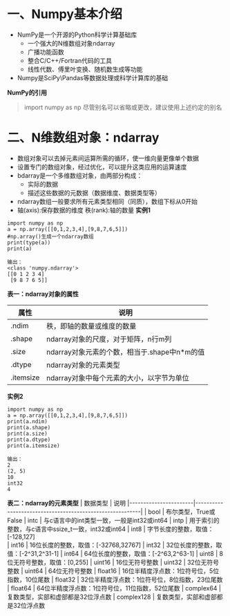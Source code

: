 # 一、Numpy基本介绍
- NumPy是一个开源的Python科学计算基础库
    - 一个强大的N维数组对象ndarray
    - 广播功能函数
    - 整合C/C++/Fortran代码的工具
    - 线性代数、傅里叶变换、随机数生成等功能
- Numpy是SciPy\Pandas等数据处理或科学计算库的基础

**NumPy的引用**
> import  numpy as np
> 尽管别名可以省略或更改，建议使用上述约定的别名

# 二、N维数组对象：ndarray
- 数组对象可以去掉元素间运算所需的循环，使一维向量更像单个数据
- 设置专门的数组对象，经过优化，可以提升这类应用的运算速度
- bdarray是一个多维数组对象，由两部分构成：
    - 实际的数据
    - 描述这些数据的元数据（数据维度、数据类型等）
- ndarray数组一般要求所有元素类型相同（同质），数组下标从0开始
- 轴(axis):保存数据的维度   秩(rank):轴的数量
**实例1**
```
import numpy as np 
a = np.array([[0,1,2,3,4],[9,8,7,6,5]])
#np.array()生成一个ndarray数组
print(type(a))
print(a)

输出：
<class 'numpy.ndarray'>
[[0 1 2 3 4]
 [9 8 7 6 5]]
```
**表一：ndarray对象的属性**

|   属性                |                   说明
|-----------------------|--------------------------------------------------
|   .ndim               |   秩，即轴的数量或维度的数量
|   .shape              |   ndarray对象的尺度，对于矩阵，n行m列
|   .size               |   ndarray对象元素的个数，相当于.shape中n*m的值
|   .dtype              |   ndarray对象的元素类型
|   .itemsize           |   ndarray对象中每个元素的大小，以字节为单位

**实例2**
```
import numpy as np 
a = np.array([[0,1,2,3,4],[9,8,7,6,5]])
print(a.ndim)
print(a.shape)
print(a.size)
print(a.dtype)
print(a.itemsize)

输出：
2
(2, 5)
10
int32
4
```

**表二：ndarray的元素类型**
|   数据类型            |                   说明
|-----------------------|----------------------------------------------------------|
|   bool                |   布尔类型，True或False
|   intc                |   与c语言中的int类型一致，一般是int32或int64
|   intp                |   用于索引的整数，与c语言中ssize_t一致，int32或int64
|   int8                |   字节长度的整数，取值：[-128,127]    
|   int16               |   16位长度的整数，取值：[-32768,32767]
|   int32               |   32位长度的整数，取值：[-2^31,2^31-1]
|   int64               |   64位长度的整数，取值：[-2^63,2^63-1]
|   uint8               |   8位无符号整数，取值：[0,255]
|   uint16              |   16位无符号整数
|   uint32              |   32位无符号整数
|   uint64              |   64位无符号整数
|   float16             |   16位半精度浮点数：1位符号位，5位指数，10位尾数
|   float32             |   32位半精度浮点数：1位符号位，8位指数，23位尾数
|   float64             |   64位半精度浮点数：1位符号位，11位指数，52位尾数
|   complex64           |   复数类型，实部和虚部都是32位浮点数
|   complex128          |   复数类型，实部和虚部都是32位浮点数

